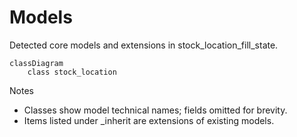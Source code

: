 # Models

Detected core models and extensions in stock_location_fill_state.

```mermaid
classDiagram
    class stock_location
```

Notes
- Classes show model technical names; fields omitted for brevity.
- Items listed under _inherit are extensions of existing models.
